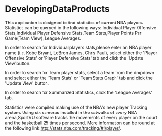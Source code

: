 DevelopingDataProducts
======================
This application is designed to find statistics of current NBA players.
Statistics can be queryed in the following ways: Individual Player Offensive Stats,Individual Player Defensive Stats,Team Stats,Player Points Per Game(Team View), League Averages.

In order to search for Individual players stats,please enter an NBA player name (i.e. Kobe Bryant, LeBron James, Chris Paul), select either the 'Player Offensive Stats' or 'Player Defensive Stats' tab and click the 'Update View'button.

In order to search for Team player stats, select a team from the dropdown and select either the 'Team Stats' or 'Team Stats Graph' tab and click the 'Update View' button.

In order to search for Summarized Statistics, click the 'League Averages' tab.

Statistics were compiled making use of the NBA's new player Tracking system. Using six cameras installed in the catwalks of every NBA arena,SportVU software tracks the movements of every player on the court and the basketball 25 times per second.
More information can be found at the following link:http://stats.nba.com/tracking/#!/player/.